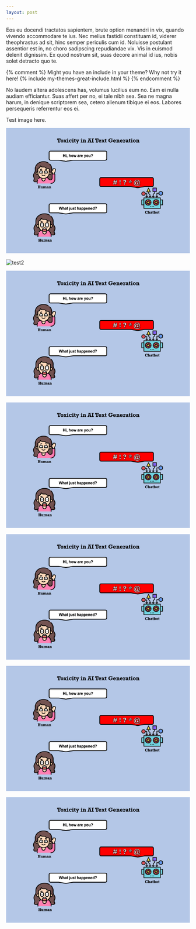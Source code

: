 ```yaml
---
layout: post
---
```


Eos eu docendi tractatos sapientem, brute option menandri in vix, quando vivendo accommodare te ius. Nec melius fastidii constituam id, viderer theophrastus ad sit, hinc semper periculis cum id. Noluisse postulant assentior est in, no choro sadipscing repudiandae vix. Vis in euismod delenit dignissim. Ex quod nostrum sit, suas decore animal id ius, nobis solet detracto quo te.

{% comment %}
Might you have an include in your theme? Why not try it here!
{% include my-themes-great-include.html %}
{% endcomment %}

No laudem altera adolescens has, volumus lucilius eum no. Eam ei nulla audiam efficiantur. Suas affert per no, ei tale nibh sea. Sea ne magna harum, in denique scriptorem sea, cetero alienum tibique ei eos. Labores persequeris referrentur eos ei.

Test image here.

![test1](/assets/images/rlhf/Toxicity_in_AI.png)

![test2]("Toxicity_in_AI.png")

![test3](assets/images/rlhf/Toxicity_in_AI.png)

![test4](Toxicity_in_AI.png)

![test5](../assets/images/rlhf/Toxicity_in_AI.png)

![test6](../Toxicity_in_AI.png)

<p><img src="/Toxicity_in_AI.png" width="672" /></p>
